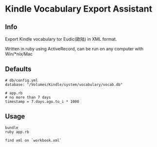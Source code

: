 # Kindle Vocabulary Export Assistant
## Info

Export Kindle vocabulary tor Eudic(欧陆) in XML format.

Written in ruby using ActiveRecord, can be run on any computer with Win/*nix/Mac

## Defaults
```
# db/config.yml
database: "/Volumes/Kindle/system/vocabulary/vocab.db"

# app.rb
# no more than 7 days
timestamp = 7.days.ago.to_i * 1000

```

## Usage
```
bundle
ruby app.rb

find xml on `workbook.xml`
```